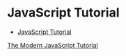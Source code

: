 # JavaScript Tutorial

- [JavaScript Tutorial](#javascript-tutorial)

[The Modern JavaScript Tutorial](https://javascript.info/)
